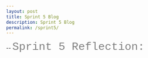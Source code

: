 ```yaml
---
layout: post
title: Sprint 5 Blog
description: Sprint 5 Blog 
permalink: /sprint5/
---
```

--
<h style="color: gray; font-family: courier new; font-size:30px">Sprint 5 Reflection: </h>